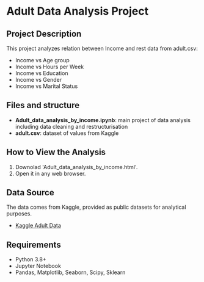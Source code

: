 # Adult Data Analysis Project

## Project Description
This project analyzes relation between Income and rest data from adult.csv:
- Income vs Age group
- Income vs Hours per Week
- Income vs Education
- Income vs Gender
- Income vs Marital Status

## Files and structure
- **Adult_data_analysis_by_income.ipynb**: main project of data analysis including data cleaning and restructurisation
- **adult.csv**: dataset of values from Kaggle

## How to View the Analysis
1. Downolad 'Adult_data_analysis_by_income.html'.
2. Open it in any web browser.

## Data Source
The data comes from Kaggle, provided as public datasets for analytical purposes.
- [Kaggle Adult Data](https://www.kaggle.com/datasets/wenruliu/adult-income-dataset)

## Requirements
- Python 3.8+
- Jupyter Notebook
- Pandas, Matplotlib, Seaborn, Scipy, Sklearn
